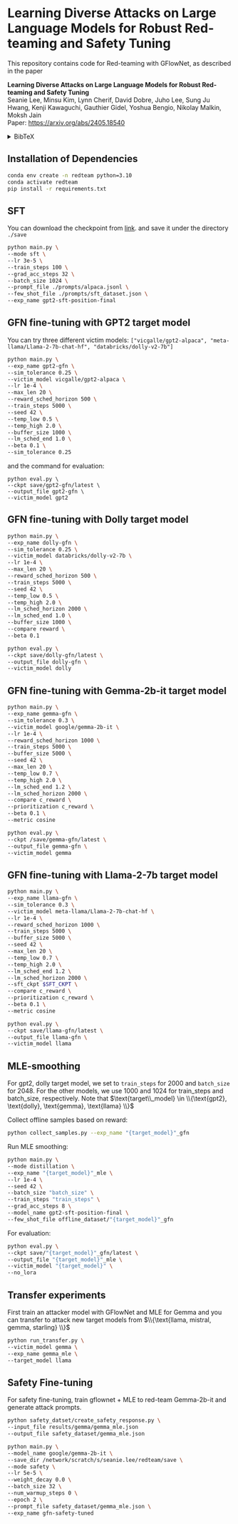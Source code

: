 # Learning Diverse Attacks on Large Language Models for Robust Red-teaming and Safety Tuning

This repository contains code for Red-teaming with GFlowNet, as described in the paper

**Learning Diverse Attacks on Large Language Models for Robust Red-teaming and Safety Tuning**<br />
Seanie Lee, Minsu Kim, Lynn Cherif, David Dobre, Juho Lee, Sung Ju Hwang, Kenji Kawaguchi, Gauthier Gidel, Yoshua Bengio, Nikolay Malkin, Moksh Jain <br/>
Paper: https://arxiv.org/abs/2405.18540
<details>
<summary>
BibTeX
</summary>
  
```bibtex
@article{
lee2025learning,
title={Learning Diverse Attacks on Large Language Models for Robust Red-Teaming and Safety Tuning},
author={Seanie Lee and Minsu Kim and Lynn Cherif and David Dobre and Juho Lee and Sung Ju Hwang and Kenji Kawaguchi and Gauthier Gidel and Yoshua Bengio and Nikolay Malkin and Moksh Jain},
journal={International Conference on Learning Representations (ICLR)},
year={2025}
}
```
</details>


## Installation of Dependencies
```bash
conda env create -n redteam python=3.10
conda activate redteam
pip install -r requirements.txt
```

## SFT
You can download the checkpoint from [link](https://drive.google.com/drive/folders/1yG9RPnnL83nrVJ7tiuPYHEHNiN_cDIAo?usp=sharing).
and save it under the directory ```./save```


```bash
python main.py \
--mode sft \
--lr 3e-5 \
--train_steps 100 \
--grad_acc_steps 32 \
--batch_size 1024 \
--prompt_file ./prompts/alpaca.jsonl \
--few_shot_file ./prompts/sft_dataset.json \
--exp_name gpt2-sft-position-final
```


## GFN fine-tuning with **GPT2** target model
You can try three different victim models: ```["vicgalle/gpt2-alpaca", "meta-llama/Llama-2-7b-chat-hf", "databricks/dolly-v2-7b"]```

```bash
python main.py \
--exp_name gpt2-gfn \
--sim_tolerance 0.25 \
--victim_model vicgalle/gpt2-alpaca \
--lr 1e-4 \
--max_len 20 \
--reward_sched_horizon 500 \
--train_steps 5000 \
--seed 42 \
--temp_low 0.5 \
--temp_high 2.0 \
--buffer_size 1000 \
--lm_sched_end 1.0 \
--beta 0.1 \
--sim_tolerance 0.25
```
and the command for evaluation:
```
python eval.py \
--ckpt save/gpt2-gfn/latest \
--output_file gpt2-gfn \
--victim_model gpt2
```

## GFN fine-tuning with **Dolly** target model

```bash
python main.py \
--exp_name dolly-gfn \
--sim_tolerance 0.25 \
--victim_model databricks/dolly-v2-7b \
--lr 1e-4 \
--max_len 20 \
--reward_sched_horizon 500 \
--train_steps 5000 \
--seed 42 \
--temp_low 0.5 \
--temp_high 2.0 \
--lm_sched_horizon 2000 \
--lm_sched_end 1.0 \
--buffer_size 1000 \
--compare reward \
--beta 0.1
```

```bash
python eval.py \
--ckpt save/dolly-gfn/latest \
--output_file dolly-gfn \
--victim_model dolly
```

## GFN fine-tuning with **Gemma-2b-it** target model

```bash
python main.py \
--exp_name gemma-gfn \
--sim_tolerance 0.3 \
--victim_model google/gemma-2b-it \
--lr 1e-4 \
--reward_sched_horizon 1000 \
--train_steps 5000 \
--buffer_size 5000 \
--seed 42 \
--max_len 20 \
--temp_low 0.7 \
--temp_high 2.0 \
--lm_sched_end 1.2 \
--lm_sched_horizon 2000 \
--compare c_reward \
--prioritization c_reward \
--beta 0.1 \
--metric cosine
```

```bash
python eval.py \
--ckpt /save/gemma-gfn/latest \
--output_file gemma-gfn \
--victim_model gemma
```


## GFN fine-tuning with **Llama-2-7b** target model

```bash
python main.py \
--exp_name llama-gfn \
--sim_tolerance 0.3 \
--victim_model meta-llama/Llama-2-7b-chat-hf \
--lr 1e-4 \
--reward_sched_horizon 1000 \
--train_steps 5000 \
--buffer_size 5000 \
--seed 42 \
--max_len 20 \
--temp_low 0.7 \
--temp_high 2.0 \
--lm_sched_end 1.2 \
--lm_sched_horizon 2000 \
--sft_ckpt $SFT_CKPT \
--compare c_reward \
--prioritization c_reward \
--beta 0.1 \
--metric cosine
```

```bash
python eval.py \
--ckpt save/llama-gfn/latest \
--output_file llama-gfn \
--victim_model llama
```


## MLE-smoothing
For gpt2, dolly target model, we set to `train_steps` for 2000 and `batch_size` for 2048. For the other models, we use 1000 and 1024 for train_steps and batch_size, respectively. Note that $\text{target\\_model} \in \\{\text{gpt2}, \text{dolly}, \text{gemma}, \text{llama} \\}$


Collect offline samples based on reward:
```bash
python collect_samples.py --exp_name "{target_model}"_gfn
```

Run MLE smoothing:
```bash
python main.py \
--mode distillation \
--exp_name "{target_model}"_mle \
--lr 1e-4 \
--seed 42 \
--batch_size "batch_size" \
--train_steps "train_steps" \
--grad_acc_steps 8 \
--model_name gpt2-sft-position-final \
--few_shot_file offline_dataset/"{target_model}"_gfn
```

For evaluation:
```bash
python eval.py \
--ckpt save/"{target_model}"_gfn/latest \
--output_file "{target_model}"_mle \
--victim_model "{target_model}" \
--no_lora
```


## Transfer experiments
First train an attacker model with GFlowNet and MLE for Gemma and you can transfer to attack new target models from $\\{\text{llama, mistral, gemma, starling} \\}$

```bash
python run_transfer.py \
--victim_model gemma \
--exp_name gemma_mle \
--target_model llama
```


## Safety Fine-tuning
For safety fine-tuning, train gflownet + MLE to red-team Gemma-2b-it and generate attack prompts.
```bash
python safety_datset/create_safety_response.py \
--input_file results/gemma/gemma_mle.json
--output_file safety_dataset/gemma_mle.json
```


```bash
python main.py \
--model_name google/gemma-2b-it \
--save_dir /network/scratch/s/seanie.lee/redteam/save \
--mode safety \
--lr 5e-5 \
--weight_decay 0.0 \
--batch_size 32 \
--num_warmup_steps 0 \
--epoch 2 \
--prompt_file safety_dataset/gemma_mle.json \
--exp_name gfn-safety-tuned
```
